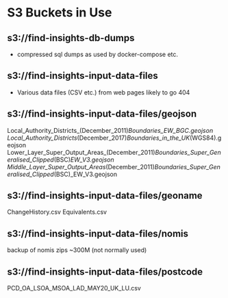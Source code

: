 # S3 Buckets in Use

## s3://find-insights-db-dumps

* compressed sql dumps as used by docker-compose etc.

## s3://find-insights-input-data-files

* Various data files (CSV etc.) from web pages likely to go 404

## s3://find-insights-input-data-files/geojson
Local_Authority_Districts_(December_2011)_Boundaries_EW_BGC.geojson
Local_Authority_Districts_(December_2017)_Boundaries_in_the_UK_(WGS84).geojson
Lower_Layer_Super_Output_Areas_(December_2011)_Boundaries_Super_Generalised_Clipped_(BSC)_EW_V3.geojson
Middle_Layer_Super_Output_Areas_(December_2011)_Boundaries_Super_Generalised_Clipped_(BSC)_EW_V3.geojson

## s3://find-insights-input-data-files/geoname
ChangeHistory.csv
Equivalents.csv

## s3://find-insights-input-data-files/nomis
backup of nomis zips ~300M (not normally used)


## s3://find-insights-input-data-files/postcode
PCD_OA_LSOA_MSOA_LAD_MAY20_UK_LU.csv
